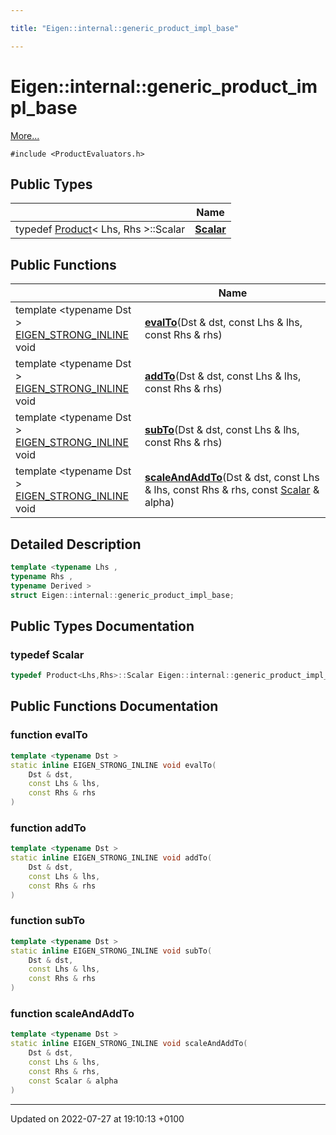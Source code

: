 ```yaml
---

title: "Eigen::internal::generic_product_impl_base"

---
```


# Eigen::internal::generic_product_impl_base



 [More...](#detailed-description)


`#include <ProductEvaluators.h>`

## Public Types

|                | Name           |
| -------------- | -------------- |
| typedef <a href="http://example.org/classes/classeigen_1_1product/">Product</a>< Lhs, Rhs >::Scalar | **[Scalar](http://example.org/classes/structeigen_1_1internal_1_1generic__product__impl__base/#typedef-scalar)**  |

## Public Functions

|                | Name           |
| -------------- | -------------- |
| template <typename Dst \> <br><a href="http://example.org/files/macros_8h/#define-eigen-strong-inline">EIGEN_STRONG_INLINE</a> void | **[evalTo](http://example.org/classes/structeigen_1_1internal_1_1generic__product__impl__base/#function-evalto)**(Dst & dst, const Lhs & lhs, const Rhs & rhs) |
| template <typename Dst \> <br><a href="http://example.org/files/macros_8h/#define-eigen-strong-inline">EIGEN_STRONG_INLINE</a> void | **[addTo](http://example.org/classes/structeigen_1_1internal_1_1generic__product__impl__base/#function-addto)**(Dst & dst, const Lhs & lhs, const Rhs & rhs) |
| template <typename Dst \> <br><a href="http://example.org/files/macros_8h/#define-eigen-strong-inline">EIGEN_STRONG_INLINE</a> void | **[subTo](http://example.org/classes/structeigen_1_1internal_1_1generic__product__impl__base/#function-subto)**(Dst & dst, const Lhs & lhs, const Rhs & rhs) |
| template <typename Dst \> <br><a href="http://example.org/files/macros_8h/#define-eigen-strong-inline">EIGEN_STRONG_INLINE</a> void | **[scaleAndAddTo](http://example.org/classes/structeigen_1_1internal_1_1generic__product__impl__base/#function-scaleandaddto)**(Dst & dst, const Lhs & lhs, const Rhs & rhs, const <a href="http://example.org/classes/structeigen_1_1internal_1_1generic__product__impl__base/#typedef-scalar">Scalar</a> & alpha) |

## Detailed Description

```cpp
template <typename Lhs ,
typename Rhs ,
typename Derived >
struct Eigen::internal::generic_product_impl_base;
```

## Public Types Documentation

### typedef Scalar

```cpp
typedef Product<Lhs,Rhs>::Scalar Eigen::internal::generic_product_impl_base< Lhs, Rhs, Derived >::Scalar;
```


## Public Functions Documentation

### function evalTo

```cpp
template <typename Dst >
static inline EIGEN_STRONG_INLINE void evalTo(
    Dst & dst,
    const Lhs & lhs,
    const Rhs & rhs
)
```


### function addTo

```cpp
template <typename Dst >
static inline EIGEN_STRONG_INLINE void addTo(
    Dst & dst,
    const Lhs & lhs,
    const Rhs & rhs
)
```


### function subTo

```cpp
template <typename Dst >
static inline EIGEN_STRONG_INLINE void subTo(
    Dst & dst,
    const Lhs & lhs,
    const Rhs & rhs
)
```


### function scaleAndAddTo

```cpp
template <typename Dst >
static inline EIGEN_STRONG_INLINE void scaleAndAddTo(
    Dst & dst,
    const Lhs & lhs,
    const Rhs & rhs,
    const Scalar & alpha
)
```


-------------------------------

Updated on 2022-07-27 at 19:10:13 +0100